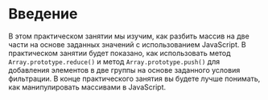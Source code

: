 # Введение

В этом практическом занятии мы изучим, как разбить массив на две части на основе заданных значений с использованием JavaScript. В практическом занятии будет показано, как использовать метод `Array.prototype.reduce()` и метод `Array.prototype.push()` для добавления элементов в две группы на основе заданного условия фильтрации. В конце практического занятия вы будете лучше понимать, как манипулировать массивами в JavaScript.
